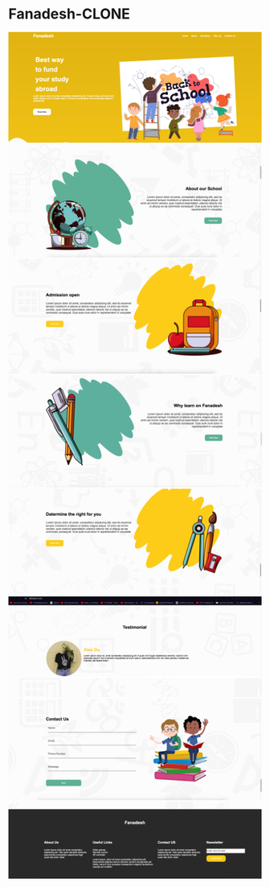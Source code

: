 # Fanadesh-CLONE
![](/Fanadesh-img/Fanadesh-1.png)
![](/Fanadesh-img/Fanadesh-2.png)
![](/Fanadesh-img/Fanadesh-3.png)
![](/Fanadesh-img/Fanadesh-4.png)
![](/Fanadesh-img/Fanadesh-5.png)
![](/Fanadesh-img/Fanadesh-6.png)
![](/Fanadesh-img/Fanadesh-7.png)
![](/Fanadesh-img/Fanadesh-8.png)
